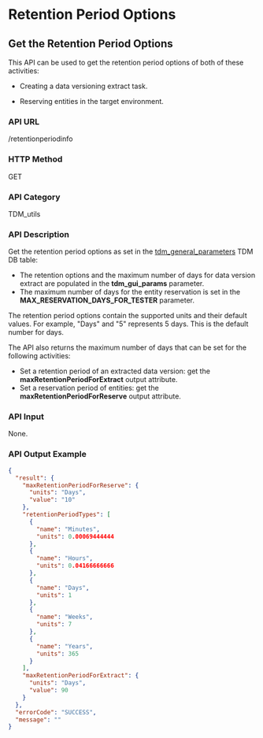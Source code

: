 # Retention Period Options

## Get the Retention Period Options

This API can be used to get the retention period options of both of these activities:

- Creating a data versioning extract task.

- Reserving entities in the target environment.   

### API URL

/retentionperiodinfo

### HTTP Method

GET

### API Category

TDM_utils

### API Description

Get the retention period options as set in the [tdm_general_parameters](/articles/TDM/tdm_configuration/02_tdmdb_general_parameters.md) TDM DB table:

- The retention options and the maximum number of days for data version extract are populated in the **tdm_gui_params** parameter.
- The maximum number of days for the entity reservation is set in the **MAX_RESERVATION_DAYS_FOR_TESTER** parameter.

The retention period options contain the supported units and their default values. For example, "Days" and "5" represents 5 days. This is the default number for days.

The API also returns the maximum number of days that can be set for the following activities:

- Set a retention period of an extracted data version: get the **maxRetentionPeriodForExtract** output attribute.
- Set a reservation period of entities: get the **maxRetentionPeriodForReserve** output attribute.

### API Input

None.

### API Output Example

```json
{
  "result": {
    "maxRetentionPeriodForReserve": {
      "units": "Days",
      "value": "10"
    },
    "retentionPeriodTypes": [
      {
        "name": "Minutes",
        "units": 0.00069444444
      },
      {
        "name": "Hours",
        "units": 0.04166666666
      },
      {
        "name": "Days",
        "units": 1
      },
      {
        "name": "Weeks",
        "units": 7
      },
      {
        "name": "Years",
        "units": 365
      }
    ],
    "maxRetentionPeriodForExtract": {
      "units": "Days",
      "value": 90
    }
  },
  "errorCode": "SUCCESS",
  "message": ""
}
```

